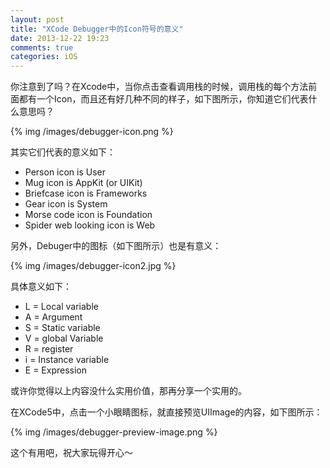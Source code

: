 ```yaml
---
layout: post
title: "XCode Debugger中的Icon符号的意义"
date: 2013-12-22 19:23
comments: true
categories: iOS
---
```


你注意到了吗？在Xcode中，当你点击查看调用栈的时候，调用栈的每个方法前面都有一个Icon，而且还有好几种不同的样子，如下图所示，你知道它们代表什么意思吗？

{% img /images/debugger-icon.png %}

<!-- more -->

其实它们代表的意义如下：

 * Person icon is User
 * Mug icon is AppKit (or UIKit)
 * Briefcase icon is Frameworks
 * Gear icon is System
 * Morse code icon is Foundation
 * Spider web looking icon is Web

另外，Debuger中的图标（如下图所示）也是有意义：

{% img /images/debugger-icon2.jpg %}

具体意义如下：

 * L = Local variable
 * A = Argument
 * S = Static variable
 * V = global Variable
 * R = register
 * i = Instance variable
 * E = Expression

或许你觉得以上内容没什么实用价值，那再分享一个实用的。

在XCode5中，点击一个小眼睛图标，就直接预览UIImage的内容，如下图所示：

{% img /images/debugger-preview-image.png %}

这个有用吧，祝大家玩得开心～

